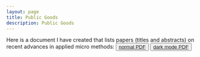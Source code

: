 ```yaml
---
layout: page
title: Public Goods
description: Public Goods
---
```


Here is a document I have created that lists papers (titles and abstracts) on recent advances in applied micro methods: <button type="button" class="btn btn-xs btn-default"><a href="/assets/pdf/applied_micro_methods.pdf">normal PDF</a></button> <button type="button" class="btn btn-xs btn-default"><a href="/assets/pdf/applied_micro_methods_dark_mode.pdf">dark mode PDF</a></button>
